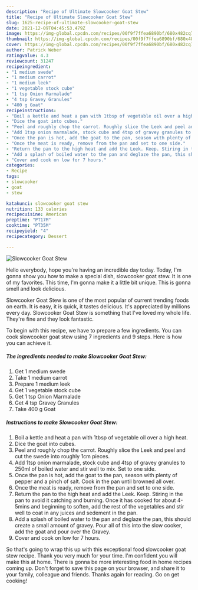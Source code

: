 ```yaml
---
description: "Recipe of Ultimate Slowcooker Goat Stew"
title: "Recipe of Ultimate Slowcooker Goat Stew"
slug: 1625-recipe-of-ultimate-slowcooker-goat-stew
date: 2021-12-09T04:45:53.479Z
image: https://img-global.cpcdn.com/recipes/00f9f7ffea6890bf/680x482cq70/slowcooker-goat-stew-recipe-main-photo.jpg
thumbnail: https://img-global.cpcdn.com/recipes/00f9f7ffea6890bf/680x482cq70/slowcooker-goat-stew-recipe-main-photo.jpg
cover: https://img-global.cpcdn.com/recipes/00f9f7ffea6890bf/680x482cq70/slowcooker-goat-stew-recipe-main-photo.jpg
author: Patrick Weber
ratingvalue: 4.3
reviewcount: 31247
recipeingredient:
- "1 medium swede"
- "1 medium carrot"
- "1 medium leek"
- "1 vegetable stock cube"
- "1 tsp Onion Marmalade"
- "4 tsp Gravey Granules"
- "400 g Goat"
recipeinstructions:
- "Boil a kettle and heat a pan with 1tbsp of vegetable oil over a high heat."
- "Dice the goat into cubes."
- "Peel and roughly chop the carrot. Roughly slice the Leek and peel and cut the swede into roughly 1cm pieces."
- "Add 1tsp onion marmalade, stock cube and 4tsp of gravey granules to 250ml of boiled water and stir well to mix. Set to one side."
- "Once the pan is hot, add the goat to the pan, season with plenty of pepper and a pinch of salt. Cook in the pan until browned all over."
- "Once the meat is ready, remove from the pan and set to one side."
- "Return the pan to the high heat and add the Leek. Keep. Stiring in the pan to avoid it catching and burning. Once it has cooked for about 4-5mins and beginning to soften, add the rest of the vegetables and stir well to coat in any juices and sedement in the pan."
- "Add a splash of boiled water to the pan and deglaze the pan, this should create a small amount of gravey. Pour all of this into the slow cooker, add the goat and pour over the Gravey."
- "Cover and cook on low for 7 hours."
categories:
- Recipe
tags:
- slowcooker
- goat
- stew

katakunci: slowcooker goat stew 
nutrition: 133 calories
recipecuisine: American
preptime: "PT17M"
cooktime: "PT35M"
recipeyield: "4"
recipecategory: Dessert

---
```



![Slowcooker Goat Stew](https://img-global.cpcdn.com/recipes/00f9f7ffea6890bf/680x482cq70/slowcooker-goat-stew-recipe-main-photo.jpg)

Hello everybody, hope you're having an incredible day today. Today, I'm gonna show you how to make a special dish, slowcooker goat stew. It is one of my favorites. This time, I'm gonna make it a little bit unique. This is gonna smell and look delicious.

Slowcooker Goat Stew is one of the most popular of current trending foods on earth. It is easy, it is quick, it tastes delicious. It's appreciated by millions every day. Slowcooker Goat Stew is something that I've loved my whole life. They're fine and they look fantastic.




To begin with this recipe, we have to prepare a few ingredients. You can cook slowcooker goat stew using 7 ingredients and 9 steps. Here is how you can achieve it.

<!--inarticleads1-->

##### The ingredients needed to make Slowcooker Goat Stew:

1. Get 1 medium swede
1. Take 1 medium carrot
1. Prepare 1 medium leek
1. Get 1 vegetable stock cube
1. Get 1 tsp Onion Marmalade
1. Get 4 tsp Gravey Granules
1. Take 400 g Goat




<!--inarticleads2-->

##### Instructions to make Slowcooker Goat Stew:

1. Boil a kettle and heat a pan with 1tbsp of vegetable oil over a high heat.
1. Dice the goat into cubes.
1. Peel and roughly chop the carrot. Roughly slice the Leek and peel and cut the swede into roughly 1cm pieces.
1. Add 1tsp onion marmalade, stock cube and 4tsp of gravey granules to 250ml of boiled water and stir well to mix. Set to one side.
1. Once the pan is hot, add the goat to the pan, season with plenty of pepper and a pinch of salt. Cook in the pan until browned all over.
1. Once the meat is ready, remove from the pan and set to one side.
1. Return the pan to the high heat and add the Leek. Keep. Stiring in the pan to avoid it catching and burning. Once it has cooked for about 4-5mins and beginning to soften, add the rest of the vegetables and stir well to coat in any juices and sedement in the pan.
1. Add a splash of boiled water to the pan and deglaze the pan, this should create a small amount of gravey. Pour all of this into the slow cooker, add the goat and pour over the Gravey.
1. Cover and cook on low for 7 hours.




So that's going to wrap this up with this exceptional food slowcooker goat stew recipe. Thank you very much for your time. I'm confident you will make this at home. There is gonna be more interesting food in home recipes coming up. Don't forget to save this page on your browser, and share it to your family, colleague and friends. Thanks again for reading. Go on get cooking!
